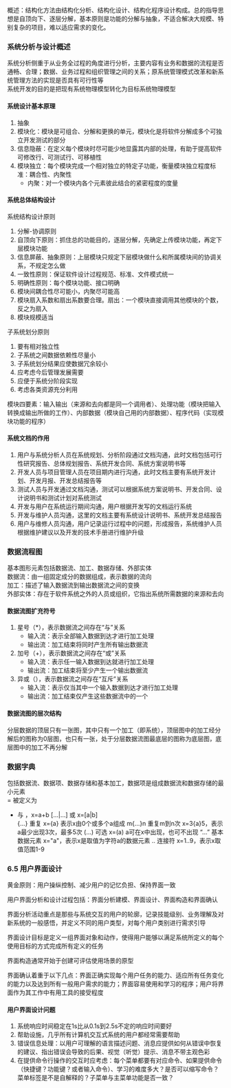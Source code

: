概述：结构化方法由结构化分析、结构化设计、结构化程序设计构成。总的指导思想是自顶向下、逐层分解，基本原则是功能的分解与抽象，不适合解决大规模、特别复杂的项目，难以适应需求的变化。

### 系统分析与设计概述

系统分析侧重于从业务全过程的角度进行分析，主要内容有业务和数据的流程是否通畅、合理；数据、业务过程和组织管理之间的关系；原系统管理模式改革和新系统管理方法的实现是否具有可行性等  
系统开发的目的是把现有系统物理模型转化为目标系统物理模型

#### 系统设计基本原理

1. 抽象
2. 模块化：模块是可组合、分解和更换的单元，模块化是将软件分解成多个可独立开发测试的部分
3. 信息隐蔽：在定义每个模块时尽可能少地显露其内部的处理，有助于提高软件可修改行、可测试行、可移植性
4. 模块独立：每个模块完成一个相对独立的特定子功能，衡量模块独立程度标准：耦合性、内聚性
	* 内聚：对一个模块内各个元素彼此结合的紧密程度的度量

	
#### 系统总体结构设计

系统结构设计原则

1. 分解-协调原则
2. 自顶向下原则：抓住总的功能目的，逐层分解，先确定上传模块功能，再定下层模块功能
3. 信息屏蔽、抽象原则：上层模块只规定下层模块做什么和所属模块间的协调关系，不规定怎么做
4. 一致性原则：保证软件设计过程规范、标准、文件模式统一
5. 明确性原则：每个模块功能、接口明确
6. 模块间耦合性尽可能小，内聚尽可能高
7. 模块扇入系数和扇出系数要合理。扇出：一个模块直接调用其他模块的个数，反之为扇入
8. 模块规模适当

子系统划分原则

1. 要有相对独立性
2. 子系统之间数据依赖性尽量小
3. 子系统划分结果应使数据冗余较小
4. 应考虑今后管理发展需要
5. 应便于系统分阶段实现
6. 考虑各类资源充分利用

模块四要素：输入输出（来源和去向都是同一个调用者）、处理功能（模块把输入转换成输出所做的工作）、内部数据（模块自己用的内部数据）、程序代码（实现模块功能的程序）

#### 系统文档的作用
1. 用户与系统分析人员在系统规划、分析阶段通过文档沟通，此时文档包括可行性研究报告、总体规划报告、系统开发合同、系统方案说明书等
2. 开发人员与项目管理人员在项目期内进行沟通，此时文档主要有系统开发计划、开发月报、开发总结报告等
3. 测试人员与开发通过文档沟通，测试可以根据系统方案说明书、开发合同、设计说明书和测试计划对系统测试
4. 开发与用户在系统运行期间沟通，用户根据开发写的文档运行系统
5. 开发与维护人员沟通，这里的文档主要有系统设计说明书、系统开发总结报告
6. 用户与维修人员沟通，用户记录运行过程中的问题，形成报告，系统维护人员根据维护建议以及开发的技术手册进行维护升级

### 数据流程图
基本图形元素包括数据流、加工、数据存储、外部实体  
数据流：由一组固定成分的数据组成，表示数据的流向  
加工：描述了输入数据流到输出数据流之间的变换  
外部实体：存在于软件系统之外的人员或组织，它指出系统所需数据的来源和去向 
#### 数据流图扩充符号
1. 星号（*），表示数据流之间存在“与”关系
	* 输入流：表示全部输入数据到达才进行加工处理
	* 输出流：加工结束将同时产生所有输出数据流
2. 加号（+），表示数据流之间存在“或”关系
	* 输入流：表示任一输入数据到达就进行加工处理
	* 输出流：加工结束将至少产生一个输出数据流
3. 异或（），表示数据流之间存在“互斥”关系
	* 输入流：表示仅当其中一个输入数据到达才进行加工处理
	* 输出流：加工结束仅产生这些数据流中的一个

#### 数据流图的层次结构
分层数据的顶层只有一张图，其中只有一个加工（即系统），顶层图中的加工经分解后的图称为0层图，也只有一张，处于分层数据流图最底层的图称为底层图，底层图中的加工不再分解

### 数据字典
包括数据流、数据项、数据存储和基本加工，数据项是组成数据流和数据存储的最小元素  
= 被定义为  
+ 与 ，x=a+b
[...|...] 或  x=[a|b]  
{...} 重复  x={a} 表示x由0个或多个a组成 
m{...}n 重复m到n次  x=3{a}5，表示a最少出现3次，最多5次
(...) 可选  x=(a) a可在x中出现，也可不出现
“...” 基本数据元素  x="a"，表示x是取值为字符a的数据元素
.. 连接符  x=1..9，表示x取值范围1-9

### 6.5 用户界面设计
黄金原则：用户操纵控制、减少用户的记忆负担、保持界面一致

用户界面分析和设计过程包括：界面分析建模、界面设计、界面构造和界面确认  

界面分析活动重点是那些与系统交互的用户的轮廓，记录技能级别、业务理解及对新系统的一般感悟，并定义不同的用户类型，对每个用户类别进行需求引导

界面设计目标是定义一组界面对象和动作，使得用户能够以满足系统所定义的每个使用目标的方式完成所有定义的任务

界面构造通常开始于创建可评估使用场景的原型

界面确认着重于以下几点：界面正确实现每个用户任务的能力、适应所有任务变化的能力以及达到所有一般用户需求的能力；界面容易使用和学习的程序；用户将界面作为其工作中有用工具的接受程度

#### 用户界面设计问题
1. 系统响应时间稳定在1s比从0.1s到2.5s不定的响应时间要好
2. 帮助设施，几乎所有计算机交互式系统的用户都经常需要帮助
3. 错误信息处理：以用户可理解的语言描述问题、消息应提供如何从错误中恢复的建议、指出错误会导致的后果、视觉（听觉）提示、消息不带主观色彩
4. 在提供命令行操作的交互时应考虑：每个菜单都要有对应命令、如果提供命令（快捷键？功能键？或者输入命令）、学习的难度多大？是否可以缩写命令？菜单标签是不是自解释的？子菜单与主菜单功能是否一致？